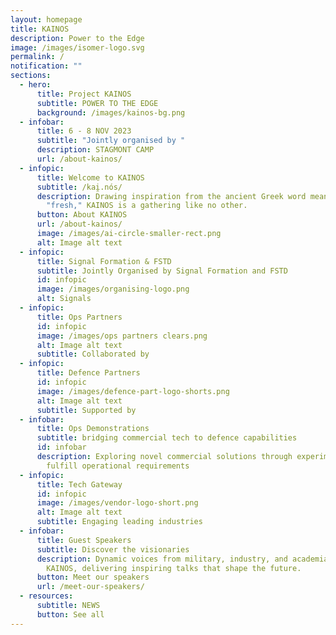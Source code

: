 ```yaml
---
layout: homepage
title: KAINOS
description: Power to the Edge
image: /images/isomer-logo.svg
permalink: /
notification: ""
sections:
  - hero:
      title: Project KAINOS
      subtitle: POWER TO THE EDGE
      background: /images/kainos-bg.png
  - infobar:
      title: 6 - 8 NOV 2023
      subtitle: "Jointly organised by "
      description: STAGMONT CAMP
      url: /about-kainos/
  - infopic:
      title: Welcome to KAINOS
      subtitle: /kai̯.nós/
      description: Drawing inspiration from the ancient Greek word meaning "new" or
        "fresh," KAINOS is a gathering like no other.
      button: About KAINOS
      url: /about-kainos/
      image: /images/ai-circle-smaller-rect.png
      alt: Image alt text
  - infopic:
      title: Signal Formation & FSTD
      subtitle: Jointly Organised by Signal Formation and FSTD
      id: infopic
      image: /images/organising-logo.png
      alt: Signals
  - infopic:
      title: Ops Partners
      id: infopic
      image: /images/ops partners clears.png
      alt: Image alt text
      subtitle: Collaborated by
  - infopic:
      title: Defence Partners
      id: infopic
      image: /images/defence-part-logo-shorts.png
      alt: Image alt text
      subtitle: Supported by
  - infobar:
      title: Ops Demonstrations
      subtitle: bridging commercial tech to defence capabilities
      id: infobar
      description: Exploring novel commercial solutions through experimentation to
        fulfill operational requirements
  - infopic:
      title: Tech Gateway
      id: infopic
      image: /images/vendor-logo-short.png
      alt: Image alt text
      subtitle: Engaging leading industries
  - infobar:
      title: Guest Speakers
      subtitle: Discover the visionaries
      description: Dynamic voices from military, industry, and academia unite at
        KAINOS, delivering inspiring talks that shape the future.
      button: Meet our speakers
      url: /meet-our-speakers/
  - resources:
      subtitle: NEWS
      button: See all
---
```


